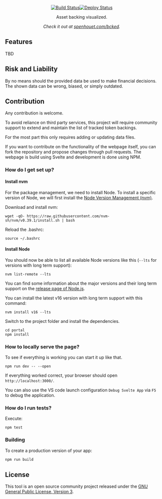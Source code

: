 <p align="center">
  <a href="https://github.com/Spenhouet/bcked/actions/workflows/deploy.yml"><img src="https://github.com/Spenhouet/bcked/actions/workflows/deploy.yml/badge.svg" alt="Build Status"></a><a href="https://github.com/Spenhouet/bcked/actions/workflows/pages/pages-build-deployment"><img src="https://github.com/Spenhouet/bcked/actions/workflows/pages/pages-build-deployment/badge.svg" alt="Deploy Status"></a>
</p>

<p align="center">Asset backing visualized.</p>

<p align="center"><em>Check it out at <a href="https://spenhouet.com/bcked/">spenhouet.com/bcked</a>.</em></p>

## Features

TBD

## Risk and Liability

By no means should the provided data be used to make financial decisions.
The shown data can be wrong, biased, or simply outdated.

## Contribution

Any contribution is welcome.

To avoid reliance on third party services, this project will require community support to extend and maintain the list of tracked token backings.

For the most part this only requires adding or updating data files.

If you want to contribute on the functionality of the webpage itself, you can fork the repository and propose changes through pull requests. The webpage is build using Svelte and development is done using NPM.

### How do I get set up?

#### Install nvm

For the package management, we need to install Node. To install a specific version of Node, we will first install the [Node Version Management (nvm)](https://github.com/nvm-sh/nvm).

Download and install nvm:

```shell
wget -qO- https://raw.githubusercontent.com/nvm-sh/nvm/v0.39.1/install.sh | bash
```

Reload the .bashrc:

```shell
source ~/.bashrc
```

#### Install Node

You should now be able to list all available Node versions like this (``--lts`` for versions with long term support):

```shell
nvm list-remote --lts
```

You can find some information about the major versions and their long term support on the [release page of Node.js](https://nodejs.org/en/about/releases/).

You can install the latest v16 version with long term support with this command:

```shell
nvm install v16 --lts
```

Switch to the project folder and install the dependencies.

```shell
cd portal
npm install
```

### How to locally serve the page?

To see if everything is working you can start it up like that.

```shell
npm run dev -- --open
```

If everything worked correct, your browser should open `http://localhost:3000/`.

You can also use the VS code launch configuration `Debug Svelte App` via `F5` to debug the application.

### How do I run tests?

Execute:

```shell
npm test
```

### Building

To create a production version of your app:

```bash
npm run build
```

## License

This tool is an open source community project released under the [GNU General Public License, Version 3](LICENSE).